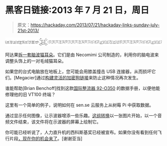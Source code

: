 # 黑客日链接:2013 年 7 月 21 日，周日

> 原文：<https://hackaday.com/2013/07/21/hackaday-links-sunday-july-21st-2013/>

![hackaday-links-chain](img/da184e9bde007f88b719f5aafc440574.png)

阿达果[拆一套脑波猫耳朵](https://www.youtube.com/watch?v=CccfWLUmFlg)。它们是由 Necomimi 公司制造的，利用你的脑电波来调整头饰上的一对毛绒猫耳朵。

如果您的台式电脑放在地板上，您可能会用膝盖撞击 USB 连接器，从而损坏它们。[Megacier]通过[构建灵活的加密狗链接](http://www.youtube.com/watch?v=J-6jXQo414c&feature=youtu.be)来防止这种情况再次发生。

谁能帮助[Brian Benchoff]找到这款[国际整流器 92-O350](http://siliconpr0n.org/archive/doku.php?id=mcmaster:ir:92-0350) 的数据手册，以便他能修理他的旧 VT100 终端？

这里有一个简单的例子，说明如何在 sen.se 云服务上从树莓 Pi 中获取数据。

通过显示任何图像，让示波器增添一些乐趣。[这组转换](http://kaput.retroarchive.org/oscilloscope/)以一张图片开始，以一个音频文件结束，该文件将在示波器的屏幕上绘制它。

你可能已经听说了，人力直升机的西科斯基奖已经被宣布。如果你没有看到任何飞行片段[，现在你的机会来了](http://www.youtube.com/watch?v=syJq10EQkog)。[谢谢亚当]